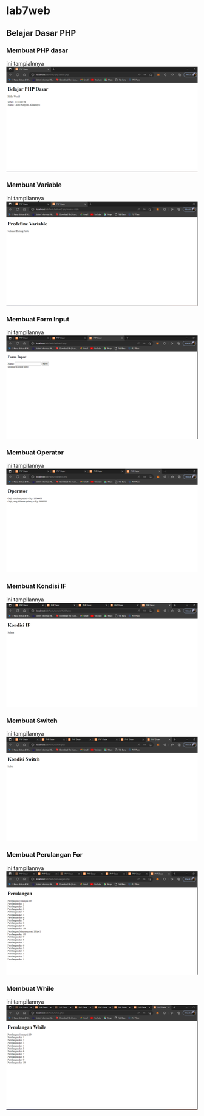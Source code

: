 # lab7web
## Belajar Dasar PHP

### Membuat PHP dasar
ini tampialnnya 
![gambar1](jj/jj1.png)

### Membuat Variable
ini tampilannya 
![gambar2](jj/jj2.png)

### Membuat Form Input
ini tampilannya 
![gambar3](jj/jj3.png)

### Membuat Operator
ini tampilannya
![gambar4](jj/jj4.png)

### Membuat Kondisi IF
ini tampilannya 
![gambar5](jj/jj5.png)

### Membuat Switch
ini tampilannya 
![gambar6](jj/jj6.png)

### Membuat Perulangan For
ini tampilannya 
![gambar7](jj/jj7.png)

### Membuat While 
ini tampilannya 
![gambar8](jj/jj8.png)